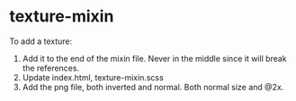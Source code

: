 texture-mixin
=============

To add a texture:

1. Add it to the end of the mixin file. Never in the middle since it will break the references.
2. Update index.html, texture-mixin.scss
3. Add the png file, both inverted and normal. Both normal size and @2x.
